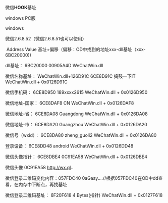 微信**HOOK**基址

windows PC版



windows 

微信2.6.8.52（微信2.6.8.51也可以使用）



​									Address		Value		   基址+偏移（偏移：OD中找到的地址xxx-dll基址（xxx-6BC20000))

dll基址：					6BC20000	00905A4D		 WeChatWin.dll

微信名称基址：        WeChatWin.dll+126D91C     6CE8D91C	捣鼓一下IT		WeChatWin.dll + 0x0126D91C

微信手机码：			6CE8D950	189xxxx2615	WeChatWin.dll + 0x0126D950

微信地址-国家：	   6CE8DAF8	CN 				     WeChatWin.dll + 0x0126DAF8

微信地址-省：		   6CE8DA08	Guangdong	  WeChatWin.dll + 0x0126DA08

微信地址-市：		  6CE8DA20	Guangzhou		WeChatWin.dll + 0x0126DA20

微信号（wxid）：   6CE8DA80	zheng_guoli2	 WeChatWin.dll + 0x0126DA80

登录设备：			   6CE8DD48	android			  WeChatWin.dll + 0x0126DD48

微信头像指针：	   6CE8DBE4	0C91EA58		  WeChatWin.dll + 0x0126DBE4

微信头像 				 0C91EA58    	http://wx.ql..	



微信登录二维码变化内容：057FDC40	0aGaay....//根据057FDC40在OD中dd查看，在内存中下断点，再找基址

微信登录二维码基址：		6F20F618	4 Bytes(指针)		WeChatWin.dll + 0x0127F618
